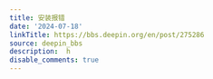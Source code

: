 ```yaml
---
title: 安装报错
date: '2024-07-18'
linkTitle: https://bbs.deepin.org/en/post/275286
source: deepin_bbs
description:  h 
disable_comments: true
---
```


